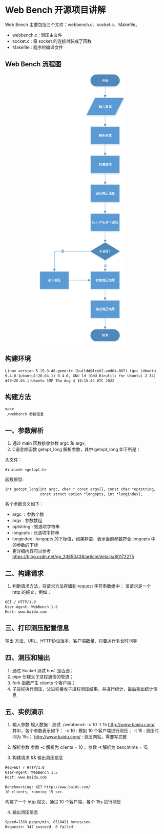 # Web Bench 开源项目讲解

Web Bench 主要包括三个文件：webbench.c、socket.c、Makefile。
* webbench.c : 测压主文件
* socket.c : 将 socket 的连接封装成了函数
* Makefile : 程序的编译文件

## Web Bench 流程图

<div align=center>
  <img src="./flowChart.png">
</div>

## 构建环境
```
Linux version 5.15.0-46-generic (buildd@lcy02-amd64-007) (gcc (Ubuntu 9.4.0-1ubuntu1~20.04.1) 9.4.0, GNU ld (GNU Binutils for Ubuntu) 2.34) #49~20.04.1-Ubuntu SMP Thu Aug 4 19:15:44 UTC 2022
```
## 构建方法
```
make
./webbench 参数信息
```
## 一、参数解析
1. 通过 main 函数接收参数 argc 和 argv;
2. C语言库函数 getopt_long 解析参数，其中 getopt_long 如下所是：

头文件：
```
#include <getopt.h>
```
函数原型:
```
int getopt_long(int argc, char * const argv[], const char *optstring,
                const struct option *longopts, int *longindex);
```
各个参数含义如下：
* argc ：参数个数
* argv : 参数数组
* optstring : 短选项字符串
* longopts : 长选项字符串
* longindex : longopts 的下标值，如果非空，表示当前参数符合 longopts 中的参数的下标
* 更详细内容可以参考：https://blog.csdn.net/qq_33850438/article/details/80172275

## 二、构建请求
1. 判断请求方法，将请求方法存储到 request 字符串数组中；
该请求是一个 http 的报文，例如：
```
GET / HTTP/1.0
User-Agent: WebBench 1.5
Host: www.baidu.com
```

## 三、打印测压配置信息

输出 方法、URL、HTTP协议版本、客户端数量、将要运行多长时间等


## 四、测压和输出

1. 通过 Socket 测试 host 是否通；
2. pipe 创建父子进程通信的管道；
3. fork 函数产生 clients 个客户端；
4. 子进程执行测压，父进程接收子进程测压结果，并进行统计，最后输出统计信息

## 五、实例演示
1. 输入参数
输入数据：测试 ./webbench -c 10 -t 15 http://www.baidu.com/
其中，各个参数表示如下：
-c 10 : 模拟 10 个客户端进行测压；
-t 15 : 测压时间为 15s；
http://www.baidu.com/ : 测压网站，需要写完整

2. 解析参数
参数 -c 解析为 clients = 10；
参数 -t 解析为 benchtime = 15;

3. 构建请求 && 输出测压信息
```
Req=GET / HTTP/1.0
User-Agent: WebBench 1.5
Host: www.baidu.com

Benchmarking: GET http://www.baidu.com/
10 clients, running 15 sec.
```
构建了一个 http 报文，通过 10 个客户端，每个 15s 进行测压

4. 输出测压信息
```
Speed=1388 pages/min, 8510421 bytes/sec.
Requests: 347 susceed, 0 failed.
```




